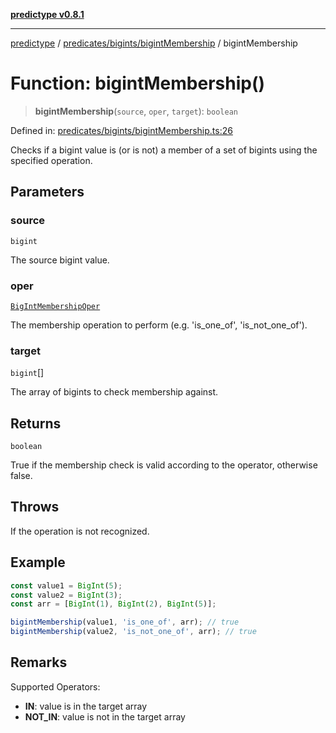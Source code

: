 [**predictype v0.8.1**](../../../../README.md)

***

[predictype](../../../../modules.md) / [predicates/bigints/bigintMembership](../README.md) / bigintMembership

# Function: bigintMembership()

> **bigintMembership**(`source`, `oper`, `target`): `boolean`

Defined in: [predicates/bigints/bigintMembership.ts:26](https://github.com/maduhaime/predictype/blob/2310adbaccb6fbc00cdab8e345e79bd5b09e40f5/src/predicates/bigints/bigintMembership.ts#L26)

Checks if a bigint value is (or is not) a member of a set of bigints using the specified operation.

## Parameters

### source

`bigint`

The source bigint value.

### oper

[`BigIntMembershipOper`](../../../../bigints/enums/type-aliases/BigIntMembershipOper.md)

The membership operation to perform (e.g. 'is_one_of', 'is_not_one_of').

### target

`bigint`[]

The array of bigints to check membership against.

## Returns

`boolean`

True if the membership check is valid according to the operator, otherwise false.

## Throws

If the operation is not recognized.

## Example

```ts
const value1 = BigInt(5);
const value2 = BigInt(3);
const arr = [BigInt(1), BigInt(2), BigInt(5)];

bigintMembership(value1, 'is_one_of', arr); // true
bigintMembership(value2, 'is_not_one_of', arr); // true
```

## Remarks

Supported Operators:
- **IN**: value is in the target array
- **NOT_IN**: value is not in the target array
